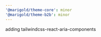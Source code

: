 ```yaml
---
'@marigold/theme-core': minor
'@marigold/theme-b2b': minor
---
```


adding tailwindcss-react-aria-components
